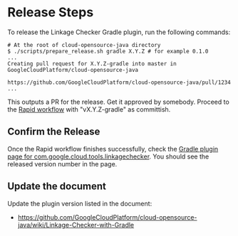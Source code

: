 # Release Steps

To release the Linkage Checker Gradle plugin, run the following commands:

```
# At the root of cloud-opensource-java directory
$ ./scripts/prepare_release.sh gradle X.Y.Z # for example 0.1.0
...
Creating pull request for X.Y.Z-gradle into master in GoogleCloudPlatform/cloud-opensource-java

https://github.com/GoogleCloudPlatform/cloud-opensource-java/pull/1234
...
```

This outputs a PR for the release. Get it approved by somebody. Proceed to
the [Rapid workflow](
https://rapid.corp.google.com/#/project/cloud-java-tools-cloud-opensource-java-gradle-plugin-kokoro-release?showInactive=false)
with "vX.Y.Z-gradle" as committish.

## Confirm the Release

Once the Rapid workflow finishes successfully, check the
[Gradle plugin page for com.google.cloud.tools.linkagechecker](
https://plugins.gradle.org/plugin/com.google.cloud.tools.linkagechecker).
You should see the released version number in the page.

## Update the document

Update the plugin version listed in the document:

- https://github.com/GoogleCloudPlatform/cloud-opensource-java/wiki/Linkage-Checker-with-Gradle


